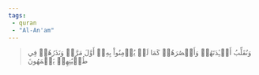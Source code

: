 ```yaml
---
tags: 
 - quran 
 - "Al-An'am"
---
```


> وَنُقَلِّبُ أَفۡـِٔدَتَهُمۡ وَأَبۡصَٰرَهُمۡ كَمَا لَمۡ يُؤۡمِنُواْ بِهِۦٓ أَوَّلَ مَرَّةٖ وَنَذَرُهُمۡ فِي طُغۡيَٰنِهِمۡ يَعۡمَهُونَ
